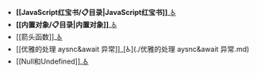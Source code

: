 - **[[JavaScript红宝书/📋目录|JavaScript红宝书]]**_[♿](./JavaScript红宝书/📋目录.md)
- **[[内置对象/📋目录|内置对象]]**_[♿](./内置对象/📋目录.md)
- [[箭头函数]]_[♿](./箭头函数.md)
- [[优雅的处理 aysnc&await 异常]]_[♿](./优雅的处理 aysnc&await 异常.md)
- [[Null和Undefined]]_[♿](./Null和Undefined.md)
